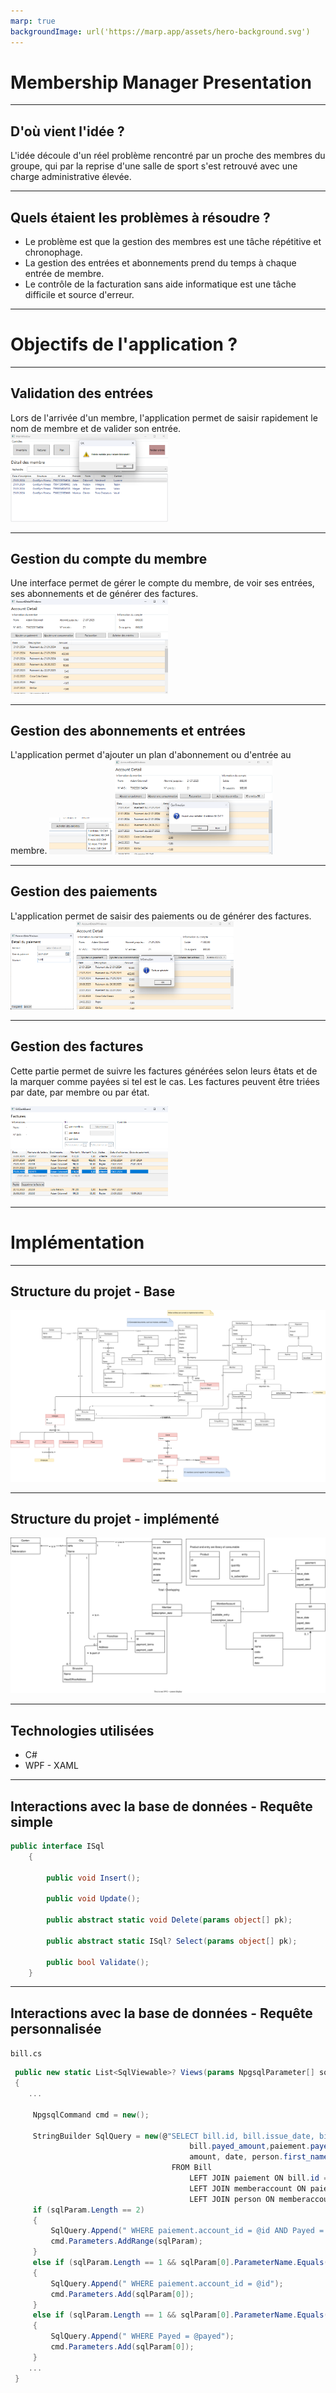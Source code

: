 ```yaml
---
marp: true
backgroundImage: url('https://marp.app/assets/hero-background.svg')
---
```


# Membership Manager Presentation
---

## D'où vient l'idée ?
L'idée découle d'un réel problème rencontré par un proche des membres du groupe, qui par la reprise d'une salle de sport s'est retrouvé avec une charge administrative élevée. 

---

## Quels étaient les problèmes à résoudre ?
- Le problème est que la gestion des membres est une tâche répétitive et chronophage.
- La gestion des entrées et abonnements prend du temps à chaque entrée de membre.
- Le contrôle de la facturation sans aide informatique est une tâche difficile et source d'erreur.

---
# Objectifs de l'application ?
---

## Validation des entrées
Lors de l'arrivée d'un membre, l'application permet de saisir rapidement le nom de membre et de valider son entrée.
<img src="resources/img/mainvalide.png" width=50% >

---

## Gestion du compte du membre
Une interface permet de gérer le compte du membre, de voir ses entrées, ses abonnements et de générer des factures.
<img src="resources/img/membreaccount.png" width=50%>

---

## Gestion des abonnements et entrées
L'application permet d'ajouter un plan d'abonnement ou d'entrée au membre.
<img src="resources/img/memberaccountentry.png" width=20%>
<img src="resources/img/memberaccountbuyentry.png" width=50%>

---

## Gestion des paiements

L'application permet de saisir des paiements ou de générer des factures.
<img src="resources/img/paiement.png" width=20%> <img src="resources/img/facturegeneration.png" width=50%>

---

## Gestion des factures

Cette partie permet de suivre les factures générées selon leurs êtats et de la marquer comme payées si tel est le cas.
Les factures peuvent être triées par date, par membre ou par état.

<img src="resources/img/facture.png" width=50%>


---

# Implémentation
---

## Structure du projet - Base

<img src="resources/img/MemberShipManager_ConceptualModelin_base.svg" style="background:transparent">

---

## Structure du projet - implémenté

<img src="resources/img/MemberShipManager_ConceptualModelin_implemented.drawio.svg" style="background:transparent">

---

## Technologies utilisées
- C#  
- WPF - XAML


---

## Interactions avec la base de données - Requête simple

```csharp
public interface ISql
    {

        public void Insert();

        public void Update();

        public abstract static void Delete(params object[] pk);

        public abstract static ISql? Select(params object[] pk);

        public bool Validate();
    }
```

---

## Interactions avec la base de données - Requête personnalisée

`bill.cs`
```csharp
 public new static List<SqlViewable>? Views(params NpgsqlParameter[] sqlParam)
 {
    ...

     NpgsqlCommand cmd = new();

     StringBuilder SqlQuery = new(@"SELECT bill.id, bill.issue_date, bill.payed_date, 
                                        bill.payed_amount,paiement.payed, paiement.account_id,
                                        amount, date, person.first_name, person.last_name
                                    FROM Bill
                                        LEFT JOIN paiement ON bill.id = paiement.id
                                        LEFT JOIN memberaccount ON paiement.account_id = memberaccount.id
                                        LEFT JOIN person ON memberaccount.id = person.no_avs");
     if (sqlParam.Length == 2)
     {
         SqlQuery.Append(" WHERE paiement.account_id = @id AND Payed = @payed");
         cmd.Parameters.AddRange(sqlParam);
     }
     else if (sqlParam.Length == 1 && sqlParam[0].ParameterName.Equals("@id"))
     {
         SqlQuery.Append(" WHERE paiement.account_id = @id");
         cmd.Parameters.Add(sqlParam[0]);
     }
     else if (sqlParam.Length == 1 && sqlParam[0].ParameterName.Equals("@payed"))
     {
         SqlQuery.Append(" WHERE Payed = @payed");
         cmd.Parameters.Add(sqlParam[0]);
     }
    ...
 }
```

